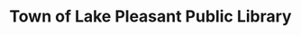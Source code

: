 ---
layout: repo
title: "Town of Lake Pleasant Public Library"
id: 21085
permalink: repos/21085/
---
